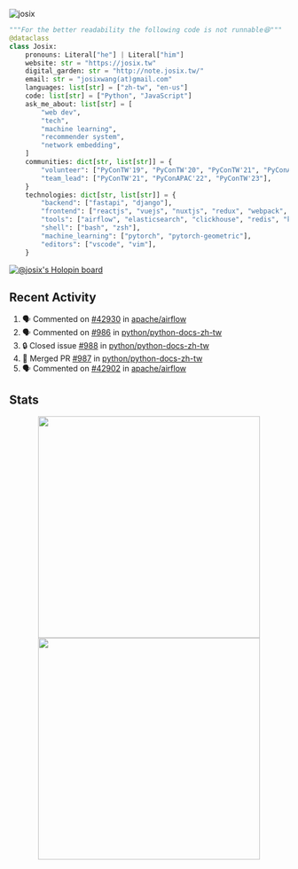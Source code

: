 ![josix](https://komarev.com/ghpvc/?username=josix)
```python
"""For the better readability the following code is not runnable😆"""
@dataclass
class Josix:
    pronouns: Literal["he"] | Literal["him"]
    website: str = "https://josix.tw"
    digital_garden: str = "http://note.josix.tw/"
    email: str = "josixwang(at)gmail.com"
    languages: list[str] = ["zh-tw", "en-us"]
    code: list[str] = ["Python", "JavaScript"]
    ask_me_about: list[str] = [
        "web dev",
        "tech",
        "machine learning",
        "recommender system",
        "network embedding",
    ]
    communities: dict[str, list[str]] = {
        "volunteer": ["PyConTW'19", "PyConTW'20", "PyConTW'21", "PyConAPAC'22", "PyConTW'24"],
        "team_lead": ["PyConTW'21", "PyConAPAC'22", "PyConTW'23"],
    }
    technologies: dict[str, list[str]] = {
        "backend": ["fastapi", "django"],
        "frontend": ["reactjs", "vuejs", "nuxtjs", "redux", "webpack", "tailwindcss"],
        "tools": ["airflow", "elasticsearch", "clickhouse", "redis", "kubernetes", "docker"],
        "shell": ["bash", "zsh"],
        "machine_learning": ["pytorch", "pytorch-geometric"],
        "editors": ["vscode", "vim"],
    }
```
[![@josix's Holopin board](https://holopin.io/api/user/board?user=josix)](https://holopin.io/@josix)

## Recent Activity
<!--START_SECTION:activity-->
1. 🗣 Commented on [#42930](https://github.com/apache/airflow/issues/42930#issuecomment-2409586771) in [apache/airflow](https://github.com/apache/airflow)
2. 🗣 Commented on [#986](https://github.com/python/python-docs-zh-tw/pull/986#issuecomment-2408556637) in [python/python-docs-zh-tw](https://github.com/python/python-docs-zh-tw)
3. 🔒 Closed issue [#988](https://github.com/python/python-docs-zh-tw/issues/988) in [python/python-docs-zh-tw](https://github.com/python/python-docs-zh-tw)
4. 🎉 Merged PR [#987](https://github.com/python/python-docs-zh-tw/pull/987) in [python/python-docs-zh-tw](https://github.com/python/python-docs-zh-tw)
5. 🗣 Commented on [#42902](https://github.com/apache/airflow/pull/42902#issuecomment-2406531680) in [apache/airflow](https://github.com/apache/airflow)
<!--END_SECTION:activity-->



## Stats
<p align = "center">
  <img src = "https://github-readme-stats.vercel.app/api?username=josix&show_icons=true&](https://github-readme-stats.vercel.app/api?username=josix&show_icons=true&theme=default&count_private=true&card_width=400)" width = 400>
  <img src = "https://github-readme-streak-stats.herokuapp.com?user=josix&hide_border=true" width = 400>
</p>

